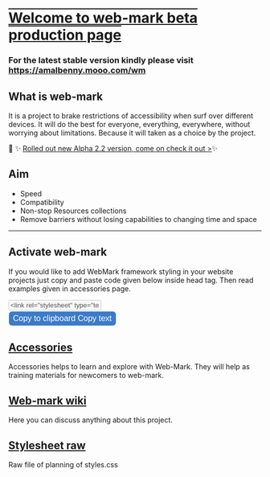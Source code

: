 <link rel="stylesheet" type="text/css" href="https://iamal.mooo.com/web-mark/stylesheet.css">
<h1 style="text-decoration: underline overline;"> Welcome to web-mark beta production page</h1>

### For the latest stable version kindly please visit <a href="https://amalbenny.mooo.com/wm">https://amalbenny.mooo.com/wm</a>

## What is web-mark
It is a project to brake restrictions of accessibility when surf over different devices.
 It will do the best for everyone, everything, everywhere, without worrying about limitations.
 Because it will taken as a choice by the project.

<wm><div class="alert">🎉 ✨ <a href="//amalbenny.mooo.com/wm/#latest"> Rolled out new Alpha 2.2 version, come on check it out  &gt;</a>✨ </div></wm>

## Aim
- Speed
- Compatibility
- Non-stop Resources collections
- Remove barriers without losing capabilities to changing time and space
<hr/>

## Activate web-mark
If you would like to add WebMark framework styling in your website projects just copy and paste code given below inside head tag. Then read examples given in accessories page. 

<wm>
<style>
  button {
  border-radius:6px;
  background-color:#3c7bca;
  color:white;
  color: white;
  padding: 16px 32px;
  padding: 5px 8px;
  text-align: center;
  text-decoration: none;
  display: inline-block;
  font-size: 16px;
  margin: 4px 2px;
  margin: 2px 1px;
  transition-duration: 0.4s;
  cursor: pointer;
  border: none;
}
</style>
<input type="text" value="&lt;link rel&equals;&quot;stylesheet&quot; type=&quot;text/css&quot; href=&quot;https://iamal.mooo.com/web-mark/stylesheet.css&quot;&gt;" id="myInput" disabled>
<script src="https://amalbenny.mooo.com/js/load.js" ></script>

<div class="hoverme">
<button onclick="copyboard();" onmouseout="outFunc()">
  <span class="tooltip" id="myTooltip">Copy to clipboard</span>
  Copy text
  </button>
</div>
</wm>
<script>function copyboard() {
  /* Get the text field */
  var copyText = document.getElementById("myInput");

  /* Select the text field */
  copyText.select();
  copyText.setSelectionRange(0, 99999); /* For mobile devices */

   /* Copy the text inside the text field */
  navigator.clipboard.writeText(copyText.value);

  var tooltip = document.getElementById("myTooltip");
  tooltip.innerHTML = "Copied: " + copyText.value;
  
  }

function outFunc() {
  var tooltip = document.getElementById("myTooltip");
  tooltip.innerHTML = "Copy to clipboard";
}
</script>

## <a href="accessories/">Accessories</a>
Accessories helps to learn and explore with Web-Mark. They will help as training materials for newcomers to web-mark.



## <a href="https://github.com/amalbenny/web-mark/wiki">Web-mark wiki</a>
Here you can discuss anything about this project.

## <a href="https://github.com/amalbenny/web-mark/blob/main/stylesheet.css">Stylesheet raw</a>
Raw file of planning of styles.css
